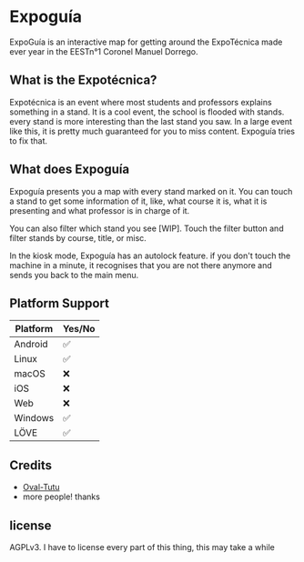 # Expoguía

ExpoGuía is an interactive map for getting around the ExpoTécnica made ever year in the EESTn°1 Coronel Manuel Dorrego.

## What is the Expotécnica?

Expotécnica is an event where most students and professors explains something in a stand.
It is a cool event, the school is flooded with stands. every stand is more interesting than the last stand you saw.
In a large event like this, it is pretty much guaranteed for you to miss content. Expoguía tries to fix that.

## What does Expoguía

Expoguía presents you a map with every stand marked on it.
You can touch a stand to get some information of it, like, what course it is, what it is presenting and what professor is in charge of it.

You can also filter which stand you see [WIP]. Touch the filter button and filter stands by course, title, or misc.

In the kiosk mode, Expoguía has an autolock feature. if you don't touch the machine in a minute, it recognises that you are not there anymore and sends you back to the main menu.

## Platform Support

| Platform | Yes/No    |
|----------|-----------|
| Android  | ✅        |
| Linux    | ✅        |
| macOS    | ❌        |
| iOS      | ❌        |
| Web      | ❌        |
| Windows  | ✅        |
| LÖVE     | ✅        |

## Credits

- [Oval-Tutu](https://oval-tutu.com/)
- more people! thanks

## license

AGPLv3. I have to license every part of this thing, this may take a while
